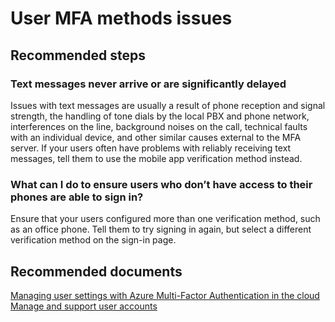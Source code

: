 <properties
  pageTitle="MFA Server (On-Premises)/User MFA methods issues (on-premises)"
  description="User MFA methods issues"
  service="microsoft.multifactorauthentication"
  resource=""
  authors="kgremban"
  selfHelpType="generic"
  supportTopicIds="32570989"
  productPesIds="14947"
  cloudEnvironments="public"
/>

# User MFA methods issues

## **Recommended steps**

### Text messages never arrive or are significantly delayed 

Issues with text messages are usually a result of phone reception and signal strength, the handling of tone dials by the local PBX and phone network, interferences on the line, background noises on the call, technical faults with an individual device, and other similar causes external to the MFA server. If your users often have problems with reliably receiving text messages, tell them to use the mobile app verification method instead.

### What can I do to ensure users who don’t have access to their phones are able to sign in? 

Ensure that your users configured more than one verification method, such as an office phone. Tell them to try signing in again, but select a different verification method on the sign-in page.

## **Recommended documents**

[Managing user settings with Azure Multi-Factor Authentication in the cloud](https://docs.microsoft.com/azure/multi-factor-authentication/multi-factor-authentication-manage-users-and-devices)  
[Manage and support user accounts](https://docs.microsoft.com/azure/multi-factor-authentication/multi-factor-authentication-faq#manage-and-support-user-accounts) 